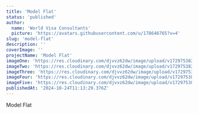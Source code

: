 ```yaml
---
title: 'Model Flat'
status: 'published'
author:
  name: 'World Visa Consultants'
  picture: 'https://avatars.githubusercontent.com/u/178646765?v=4'
slug: 'model-flat'
description: ''
coverImage: ''
projectName: 'Model Flat'
imageOne: 'https://res.cloudinary.com/djvvz62dw/image/upload/v1729753820/greywall/projects/Model%20Flat/model-1_mkioeo.webp'
imageTwo: 'https://res.cloudinary.com/djvvz62dw/image/upload/v1729753821/greywall/projects/Model%20Flat/model-10_zfd9qu.webp'
imageThree: 'https://res.cloudinary.com/djvvz62dw/image/upload/v1729753822/greywall/projects/Model%20Flat/model-3_vpwgn2.webp'
imageFour: 'https://res.cloudinary.com/djvvz62dw/image/upload/v1729753822/greywall/projects/Model%20Flat/model-5_unwq2d.webp'
imageFive: 'https://res.cloudinary.com/djvvz62dw/image/upload/v1729753822/greywall/projects/Model%20Flat/model-9_rpvaoy.webp'
publishedAt: '2024-10-24T11:13:29.376Z'
---
```


Model Flat